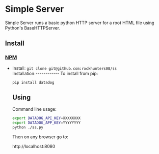 <!-- TITLE/ -->
<h1>Simple Server</h1>
<!-- /TITLE -->

<!-- DESCRIPTION/ -->
Simple Server runs a basic python HTTP server for a root HTML file using Python's BaseHTTPServer.
<!-- /DESCRIPTION -->

<!-- INSTALL/ -->
<h2>Install</h2>
<a href="https://docs.python.org/2/library/basehttpserver.html" title="npm is a package manager for javascript"><h3>NPM</h3></a><ul>
<li>Install: <code>git clone git@github.com:rockhunters08/ss</code></li>
<!-- /INSTALL -->
Installation
------------
To install from pip:

    pip install datadog

## Using
Command line usage:
``` bash
export DATADOG_API_KEY=XXXXXXXX
export DATADOG_APP_KEY=YYYYYYYY
python ./ss.py
```
Then on any browser go to:

http://localhost:8080

